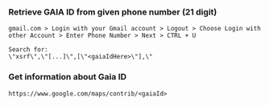 ### Retrieve GAIA ID from given phone number (21 digit)
```
gmail.com > Login with your Gmail account > Logout > Choose Login with other Account > Enter Phone Number > Next > CTRL + U

Search for:
\"xsrf\",\"[...]\",[\"<gaiaIdHere>\"],\"
```

### Get information about Gaia ID
```
https://www.google.com/maps/contrib/<gaiaId>
```

